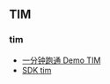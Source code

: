## TIM

### tim

-   [一分钟跑通 Demo TIM](https://cloud.tencent.com/document/product/269/36838)
-   [SDK tim](https://imsdk-1252463788.file.myqcloud.com/IM_DOC/Web/SDK.html)
